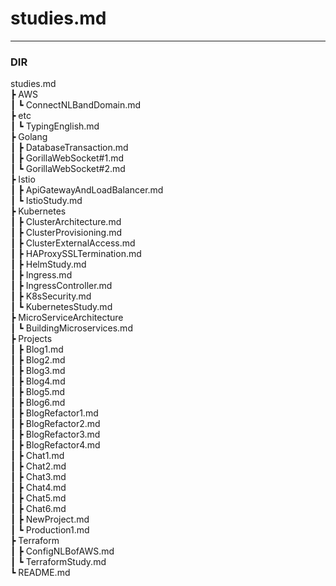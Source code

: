 # **studies.md**

---

### DIR

studies.md
<br>┣ AWS
<br>┃ ┗ ConnectNLBandDomain.md
<br>┣ etc
<br>┃ ┗ TypingEnglish.md
<br>┣ Golang
<br>┃ ┣ DatabaseTransaction.md
<br>┃ ┣ GorillaWebSocket#1.md
<br>┃ ┗ GorillaWebSocket#2.md
<br>┣ Istio
<br>┃ ┣ ApiGatewayAndLoadBalancer.md
<br>┃ ┗ IstioStudy.md
<br>┣ Kubernetes
<br>┃ ┣ ClusterArchitecture.md
<br>┃ ┣ ClusterProvisioning.md
<br>┃ ┣ ClusterExternalAccess.md
<br>┃ ┣ HAProxySSLTermination.md
<br>┃ ┣ HelmStudy.md
<br>┃ ┣ Ingress.md
<br>┃ ┣ IngressController.md
<br>┃ ┣ K8sSecurity.md
<br>┃ ┗ KubernetesStudy.md
<br>┣ MicroServiceArchitecture
<br>┃ ┗ BuildingMicroservices.md
<br>┣ Projects
<br>┃ ┣ Blog1.md
<br>┃ ┣ Blog2.md
<br>┃ ┣ Blog3.md
<br>┃ ┣ Blog4.md
<br>┃ ┣ Blog5.md
<br>┃ ┣ Blog6.md
<br>┃ ┣ BlogRefactor1.md
<br>┃ ┣ BlogRefactor2.md
<br>┃ ┣ BlogRefactor3.md
<br>┃ ┣ BlogRefactor4.md
<br>┃ ┣ Chat1.md
<br>┃ ┣ Chat2.md
<br>┃ ┣ Chat3.md
<br>┃ ┣ Chat4.md
<br>┃ ┣ Chat5.md
<br>┃ ┣ Chat6.md
<br>┃ ┣ NewProject.md
<br>┃ ┗ Production1.md
<br>┣ Terraform
<br>┃ ┣ ConfigNLBofAWS.md
<br>┃ ┗ TerraformStudy.md
<br>┗ README.md